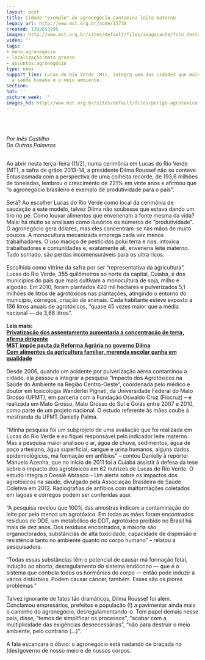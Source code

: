 ```yaml
---
layout: post
title: Cidade "exemplo" do agronegócio contamina leite materno
legacy_url: http://www.mst.org.br/node/15738
created: 1392653995
images: http://www.mst.org.br/sites/default/files/imagecache/foto_destaque/perigo-agrotoxico.jpg
video: ''
tags:
- menu:agronegócio
- localização:mato grosso
- assuntos:agronegócio
type: news
support_line: Lucas do Rio Verde (MT), integra uma das cidades que mais contaminam
  a saúde humana e o meio ambiente.
section: 
hat: ''
picture_week: ''
images_hd: http://www.mst.org.br/sites/default/files/perigo-agrotoxico.jpg
---
```

<p>&nbsp;</p><p><em><br>Por Inês Castilho<br>Do Outras Palavras</em><br>&nbsp;</p><p>Ao abrir nesta terça-feira (11/2), numa cerimônia em Lucas do Rio Verde (MT), a safra de grãos 2013-14, a presidente Dilma Roussef não se conteve. Entusiasmada com a perspectiva de uma colheita recorde, de 193,6 milhões de toneladas, lembrou o crescimento de 221% em vinte anos e afirmou que “o agronegócio brasileiro é exemplo de produtividade para o país”.<br>&nbsp;&nbsp;&nbsp; &nbsp;<br>Será? Ao escolher Lucas do Rio Verde como local da cerimônia de saudação a este modelo, talvez Dilma não soubesse que estava dando um tiro no pé. Como louvar alimentos que envenenam a fonte mesma da vida? Mais: há muito se analisam como ilusórios os números de “produtividade”. O agronegócio gera dólares, mas eles concentram-se nas mãos de muito poucos. A monocultura mecanizada emprega cada vez menos trabalhadores. O uso maciço de pesticidas polui terra e rios, intoxica trabalhadores e comunidades e, exatamente ali, envenena leite materno. Tudo somado, são perdas incomensuráveis para os ultra ricos.<br><br>Escolhida como vitrine da safra por ser “representativa da agricultura”, Lucas do Rio Verde, 355 quilômetros ao norte da capital, Cuiabá, é dos municípios do país que mais cultivam a monocultura de soja, milho e algodão. Em 2010, foram plantados 420 mil hectares e pulverizados 5,1 milhões de litros de agrotóxicos nas plantações, atingindo o entorno do município, córregos, criação de animais. Cada habitante esteve exposto a 136 litros anuais de agrotóxicos, “quase 45 vezes maior que a média nacional — de 3,66 litros”.<br><br><strong>Leia mais:<br><a href="http://www.mst.org.br/node/15743">Privatização dos assentamento aumentaria a concentração de terra, afirma dirigente </a><br></strong><a href="http://www.mst.org.br/node/15722"><strong>MST impõe pauta da Reforma Agrária no governo Dilma <br></strong></a><a href="http://www.mst.org.br/node/15742"><strong>Com alimentos da agricultura familiar, merenda escolar ganha em qualidade <br></strong></a><br>Desde 2006, quando um acidente por pulverização aérea contaminou a cidade, ela passou a integrar a pesquisa “Impacto dos Agrotóxicos na Saúde do Ambiente na Região Centro-Oeste”, coordenada pelo médico e doutor em toxicologia Wanderlei Pignati, da Universidade Federal do Mato Grosso (UFMT), em parceria com a Fundação Oswaldo Cruz (Fiocruz) – e realizada em Mato Grosso, Mato Grosso do Sul e Goiás entre 2007 e 2010, como parte de um projeto nacional. O estudo referente às mães coube à mestranda da UFMT Danielly Palma.<br><br>“Minha pesquisa foi um subprojeto de uma avaliação que foi realizada em Lucas do Rio Verde e eu fiquei responsável pelo indicador leite materno. Mas a pesquisa maior analisou o ar, água de chuva, sedimentos, água de poço artesiano, água superficial, sangue e urina humanos, alguns dados epidemiológicos, má formação em anfíbios” – contou Danielly à repórter Manuela Azenha, que no início de 2011 foi a Cuiabá assistir à defesa da tese sobre o impacto dos agrotóxicos em 62 nutrizes de Lucas do Rio Verde. O estudo integra o Dossiê Abrasco – Um alerta sobre os impactos dos agrotóxicos na saúde, divulgado pela Associação Brasileira de Saúde Coletiva em 2012. Radiografias de anfíbios com malformações coletados em lagoas e córregos podem ser conferidas aqui.<br><br>“A pesquisa revelou que 100% das amostras indicam a contaminação do leite por pelo menos um agrotóxico. Em todas as mães foram encontrados resíduos de DDE, um metabólico do DDT, agrotóxico proibido no Brasil há mais de dez anos. Dos resíduos encontrados, a maioria são organoclorados, substâncias de alta toxicidade, capacidade de dispersão e resistência tanto no ambiente quanto no corpo humano” – relatou a pesquisadora.<br><br>“Todas essas substâncias têm o potencial de causar má formação fetal, indução ao aborto, desregulamento do sistema endócrino — que é o sistema que controla todos os hormônios do corpo — então pode induzir a vários distúrbios. Podem causar câncer, também. Esses são os piores problemas.”<br><br>Talvez ignorante de fatos tão dramáticos, Dilma Roussef foi além. Conclamou empresários, prefeitos e população (!) a pavimentar ainda mais o caminho do agronegócio, desregulamentando-o. Tem papel demais nesse país, disse, “temos de simplificar os processos”, “acabar com a multiplicidade das exigências desnecessárias”, “não para destruir o meio ambiente, pelo contrário (…)”.<br><br>A fala escancara o óbvio: o agronegócio está nadando de braçada no (des)governo de nosso meio e de nossos corpos.</p><p>&nbsp;</p>
